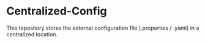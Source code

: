 # Centralized-Config
This repository stores the external configuration file (.properties / .yaml) in a centralized location.
